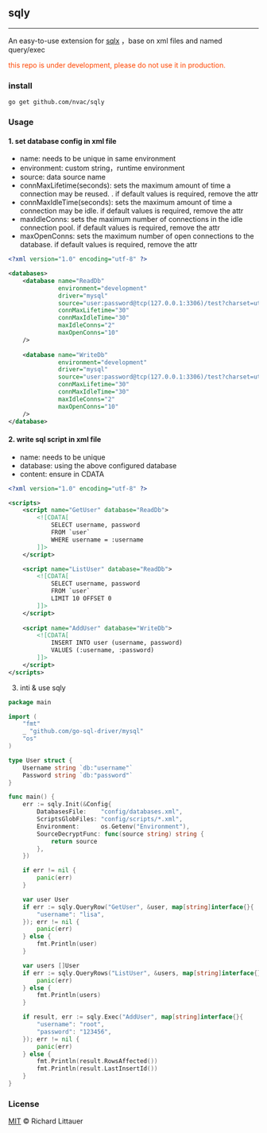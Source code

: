 ## sqly
<hr/>

An easy-to-use extension for [sqlx](https://github.com/jmoiron/sqlx) ，base on xml files and named query/exec

<p style="color: orangered">this repo is under development, please do not use it in production.</p>


### install
``go get github.com/nvac/sqly``


### Usage

#### 1. set database config in xml file
* name: needs to be unique in same environment
* environment: custom string，runtime environment
* source: data source name
* connMaxLifetime(seconds): sets the maximum amount of time a connection may be reused. . if default values is required, remove the attr
* connMaxIdleTime(seconds): sets the maximum amount of time a connection may be idle. if default values is required, remove the attr
* maxIdleConns: sets the maximum number of connections in the idle connection pool. if default values is required, remove the attr
* maxOpenConns: sets the maximum number of open connections to the database. if default values is required, remove the attr

````xml
<?xml version="1.0" encoding="utf-8" ?>

<databases>
    <database name="ReadDb"
              environment="development"
              driver="mysql"
              source="user:password@tcp(127.0.0.1:3306)/test?charset=utf8mb4&amp;parseTime=True"
              connMaxLifetime="30"
              connMaxIdleTime="30"
              maxIdleConns="2"
              maxOpenConns="10"
    />
    
    <database name="WriteDb"
              environment="development"
              driver="mysql"
              source="user:password@tcp(127.0.0.1:3306)/test?charset=utf8mb4&amp;parseTime=True"
              connMaxLifetime="30"
              connMaxIdleTime="30"
              maxIdleConns="2"
              maxOpenConns="10"
    />
</database>
````

#### 2. write sql script in xml file
* name: needs to be unique
* database: using the above configured database
* content: ensure in CDATA

````xml
<?xml version="1.0" encoding="utf-8" ?>

<scripts>
    <script name="GetUser" database="ReadDb">
        <![CDATA[
            SELECT username, password
            FROM `user`
            WHERE username = :username
        ]]>
    </script>

    <script name="ListUser" database="ReadDb">
        <![CDATA[
            SELECT username, password
            FROM `user`
            LIMIT 10 OFFSET 0
        ]]>
    </script>
    
    <script name="AddUser" database="WriteDb">
        <![CDATA[
            INSERT INTO user (username, password)
            VALUES (:username, :password)
        ]]>
    </script>
</scripts>
````


3. inti & use sqly

````go
package main

import (
	"fmt"
	_ "github.com/go-sql-driver/mysql"
	"os"
)

type User struct {
	Username string `db:"username"`
	Password string `db:"password"`
}

func main() {
	err := sqly.Init(&Config{
		DatabasesFile:    "config/databases.xml",
		ScriptsGlobFiles: "config/scripts/*.xml",
		Environment:      os.Getenv("Environment"),
		SourceDecryptFunc: func(source string) string {
			return source
		},
	})

	if err != nil {
		panic(err)
	}

	var user User
	if err := sqly.QueryRow("GetUser", &user, map[string]interface{}{
		"username": "lisa",
	}); err != nil {
		panic(err)
	} else {
		fmt.Println(user)
	}

	var users []User
	if err := sqly.QueryRows("ListUser", &users, map[string]interface{}{}); err != nil {
		panic(err)
	} else {
		fmt.Println(users)
	}

	if result, err := sqly.Exec("AddUser", map[string]interface{}{
	    "username": "root",
		"password": "123456",
	}); err != nil {
		panic(err)
    } else {
		fmt.Println(result.RowsAffected())
		fmt.Println(result.LastInsertId())
    }
}
````

### License
[MIT](LICENSE) © Richard Littauer